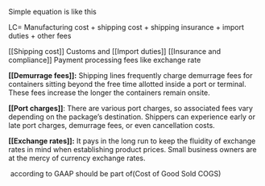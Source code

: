 
Simple equation is like this 

LC= Manufacturing cost + shipping cost + shipping insurance + import duties + other fees

[[Shipping cost]]
Customs and [[Import duties]]
[[Insurance and compliance]]
Payment processing fees like exchange rate

**[[Demurrage fees]]:** Shipping lines frequently charge demurrage fees for containers sitting beyond the free time allotted inside a port or terminal. These fees increase the longer the containers remain onsite.

**[[Port charges]]**: There are various port charges, so associated fees vary depending on the package’s destination. Shippers can experience early or late port charges, demurrage fees, or even cancellation costs.

**[[Exchange rates]]:** It pays in the long run to keep the fluidity of exchange rates in mind when establishing product prices. Small business owners are at the mercy of currency exchange rates.

 according to GAAP should be part of(Cost of Good Sold COGS)